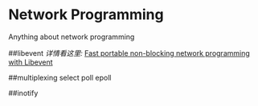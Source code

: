 # Network Programming
Anything about network programming

##libevent
*详情看这里:* [Fast portable non-blocking network programming with Libevent](http://www.wangafu.net/~nickm/libevent-book/TOC.html)

##multiplexing
select
poll
epoll

##inotify
